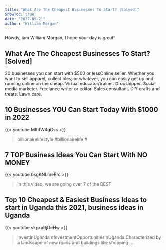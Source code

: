```yaml
---
title: "What Are The Cheapest Businesses To Start? [Solved]"
ShowToc: true 
date: "2022-05-21"
author: "William Morgan" 
---
```


Howdy, iam William Morgan, I hope your day is great!
## What Are The Cheapest Businesses To Start? [Solved]
 20 businesses you can start with $500 or lessOnline seller. Whether you want to sell apparel, collectibles, or whatever, you can easily get up and running online on the cheap. 
 Virtual educator/trainer. 
 Dropshipper. 
 Social media marketer. 
 Freelance writer or editor. 
 Sales consultant. 
 DIY crafts and treats. 
 Lawn care.

## 10 Businesses YOU Can Start Today With $1000 in 2022
{{< youtube MIfifW4gGss >}}
>billionairelifestyle #billionairelife #

## 7 TOP Business Ideas You Can Start With NO MONEY
{{< youtube 0sgKNLmeErc >}}
>In this video, we are going over 7 of the BEST 

## Top 10 Cheapest & Easiest Business Ideas to start in Uganda this 2021, business ideas in Uganda
{{< youtube vkpxaRjDeHw >}}
>InvestInUganda #InvestmentOpportunitiesInUganda Characterized by a landscape of new roads and buildings like shopping ...

